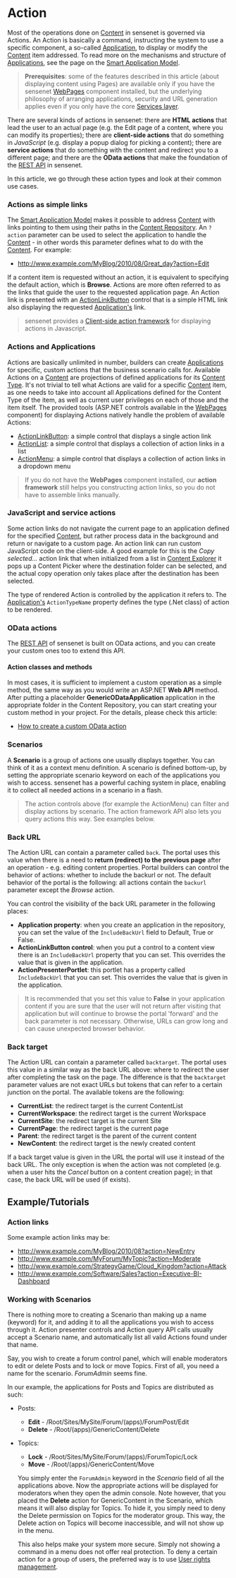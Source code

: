 # Action

Most of the operations done on [Content](content.md) in sensenet is governed via Actions. An Action is basically a command, instructing the system to use a specific component, a so-called [Application](application.md), to display or modify the [Content](content.md) item addressed. To read more on the mechanisms and structure of [Applications](application.md), see the page on the [Smart Application Model](smart-application-model.md).

>**Prerequisites**: some of the features described in this article (about displaying content using Pages) are available only if you have the sensenet [WebPages](https://github.com/SenseNet/sn-webpages) component installed, but the underlying philosophy of arranging applications, security and URL generation applies even if you only have the core [Services layer](https://github.com/SenseNet/sensenet).

There are several kinds of actions in sensenet: there are **HTML actions** that lead the user to an actual page (e.g. the Edit page of a content, where you can modify its properties); there are **client-side actions** that do something in *JavaScript* (e.g. display a popup dialog for picking a content); there are **service actions** that do something with the content and redirect you to a different page; and there are the **OData actions** that make the foundation of the [REST API](odata-rest-api.md) in sensenet.

In this article, we go through these action types and look at their common use cases.

### Actions as simple links

The [Smart Application Model](smart-application-model.md) makes it possible to address [Content](content.md) with links pointing to them using their paths in the [Content Repository](content-repository.md). An `?action` parameter can be used to select the application to handle the [Content](content.md) - in other words this parameter defines what to do with the [Content](content.md). For example:

- http://www.example.com/MyBlog/2010/08/Great_day?action=Edit

If a content item is requested without an action, it is equivalent to specifying the default action, which is **Browse**. Actions are more often referred to as the links that guide the user to the requested application page. An Action link is presented with an [ActionLinkButton](actionlinkbutton.md) control that is a simple HTML link also displaying the requested [Application's](application.md) link.

> sensenet provides a [Client-side action framework](client-side-action-framework.md) for displaying actions in Javascript.

### Actions and Applications

Actions are basically unlimited in number, builders can create [Applications](application.md) for specific, custom actions that the business scenario calls for. Available Actions on a [Content](content.md) are projections of defined applications for its [Content Type](content-type.md). It's not trivial to tell what Actions are valid for a specific [Content](content.md) item, as one needs to take into account all Applications defined for the Content Type of the item, as well as current user privileges on each of those and the item itself. The provided tools (ASP.NET controls available in the [WebPages](https://github.com/SenseNet/sn-webpages) component) for displaying Actions natively handle the problem of available Actions:

- [ActionLinkButton](actionlinkbutton.md): a simple control that displays a single action link
- [ActionList](actionlist.md): a simple control that displays a collection of action links in a list
- [ActionMenu](actionmenu.md): a simple control that displays a collection of action links in a dropdown menu

>If you do not have the **WebPages** component installed, our **action framework** still helps you constructing action links, so you do not have to assemble links manually.

### JavaScript and service actions

Some action links do not navigate the current page to an application defined for the specified [Content](content.md), but rather process data in the background and return or navigate to a custom page. An action link can run custom JavaScript code on the client-side. A good example for this is the _Copy selected..._ action link that when initialized from a list in [Content Explorer](content-explorer.md) it pops up a Content Picker where the destination folder can be selected, and the actual copy operation only takes place after the destination has been selected.

The type of rendered Action is controlled by the application it refers to. The [Application's](application.md) `ActionTypeName` property defines the type (.Net class) of action to be rendered.

### OData actions

The [REST API](odata-rest-api.md) of sensenet is built on OData actions, and you can create your custom ones too to extend this API.

#### Action classes and methods
In most cases, it is sufficient to implement a custom operation as a simple method, the same way as you would write an ASP.NET **Web API** method. After putting a placeholder **GenericODataApplication** application in the appropriate folder in the Content Repository, you can start creating your custom method in your project. For the details, please check this article:
- [How to create a custom OData action](how-to-create-a-custom-odata-action.md)

### Scenarios

A **Scenario** is a group of actions one usually displays together. You can think of it as a context menu definition. A scenario is defined bottom-up, by setting the appropriate scenario keyword on each of the applications you wish to access. sensenet has a powerful caching system in place, enabling it to collect all needed actions in a scenario in a flash.

>The action controls above (for example the ActionMenu) can filter and display actions by scenario. The action framework API also lets you query actions this way. See examples below.

### Back URL

The Action URL can contain a parameter called `back`. The portal uses this value when there is a need to **return (redirect) to the previous page** after an operation - e.g. editing content properties. Portal builders can control the behavior of actions: whether to include the backurl or not. The default behavior of the portal is the following: all actions contain the `backurl` parameter except the *Browse* action.

You can control the visibility of the back URL parameter in the following places:

- **Application property**: when you create an application in the repository, you can set the value of the `IncludeBackUrl` field to Default, True or False.
- **ActionLinkButton control**: when you put a control to a content view there is an `IncludeBackUrl` property that you can set. This overrides the value that is given in the application.
- **ActionPresenterPortlet**: this portlet has a property called `IncludeBackUrl` that you can set. This overrides the value that is given in the application.

> It is recommended that you set this value to **False** in your application content if you are sure that the user will not return after visiting that application but will continue to browse the portal 'forward' and the back parameter is not necessary. Otherwise, URLs can grow long and can cause unexpected browser behavior.

### Back target

The Action URL can contain a parameter called `backtarget`. The portal uses this value in a similar way as the back URL above: where to redirect the user after completing the task on the page. The difference is that the `backtarget` parameter values are not exact URLs but tokens that can refer to a certain junction on the portal. The available tokens are the following:

- **CurrentList**: the redirect target is the current ContentList
- **CurrentWorkspace**: the redirect target is the current Workspace
- **CurrentSite**: the redirect target is the current Site
- **CurrentPage**: the redirect target is the current page
- **Parent**: the redirect target is the parent of the current content
- **NewContent**: the redirect target is the newly created content

If a back target value is given in the URL the portal will use it instead of the back URL. The only exception is when the action was not completed (e.g. when a user hits the _Cancel_ button on a content creation page); in that case, the back URL will be used (if exists).

## Example/Tutorials

### Action links

Some example action links may be:

- http://www.example.com/MyBlog/2010/08?action=NewEntry
- http://www.example.com/MyForum/MyTopic?action=Moderate
- http://www.example.com/StrategyGame/Cloud_Kingdom?action=Attack
- http://www.example.com/Software/Sales?action=Executive-BI-Dashboard

### Working with Scenarios

There is nothing more to creating a Scenario than making up a name (keyword) for it, and adding it to all the applications you wish to access through it. Action presenter controls and Action query API calls usually accept a Scenario name, and automatically list all valid Actions found under that name.

Say, you wish to create a forum control panel, which will enable moderators to edit or delete Posts and to lock or move Topics. First of all, you need a name for the scenario. _ForumAdmin_ seems fine.

In our example, the applications for Posts and Topics are distributed as such:

- Posts:
  - **Edit** - /Root/Sites/MySite/Forum/(apps)/ForumPost/Edit
  - **Delete** - /Root/(apps)/GenericContent/Delete
- Topics:
  - **Lock** - /Root/Sites/MySite/Forum/(apps)/ForumTopic/Lock
  - **Move** - /Root/(apps)/GenericContent/Move

  You simply enter the `ForumAdmin` keyword in the *Scenario* field of all the applications above. Now the appropriate actions will be displayed for moderators when they open the admin console. Note however, that you placed the **Delete** action for GenericContent in the Scenario, which means it will also display for Topics. To hide it, you simply need to deny the Delete permission on Topics for the moderator group. This way, the Delete action on Topics will become inaccessible, and will not show up in the menu.

  This also helps make your system more secure. Simply not showing a command in a menu does not offer real protection. To deny a certain action for a group of users, the preferred way is to use [User rights management](user-rights-management.md).
